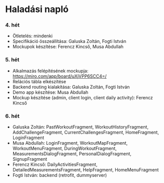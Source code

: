 # Haladási napló

### 4. hét
 - Ötletelés: mindenki
 - Specifikáció összeállítása: Galuska Zoltán, Fogti István
 - Mockupok készítése: Ferencz Kincső, Musa Abdullah

### 5. hét
 - Alkalmazás felépítésének mockupja:
   https://miro.com/app/board/uXjVPP6SCC4=/
 - Relációs tábla elkészítése
 - Backend routing kialakítása: Galuska Zoltán, Fogti István
 - Demo app készítése: Musa Abdullah
 - Mockup készítése (admin, client login, client daily activity): Ferencz Kincső

### 6. hét
 - Galuska Zoltán: PastWorkoutFragment, WorkoutHistoryFragment, AddChallengeFragment, CurrentChallengesFragment, HomeFragment, LoginFragment
 - Musa Abdullah: LoginFragment, WorkoutMapFragment, WorkoutMenuFragment, DuringWorkoutFragment, MeasurementsDialogFragment, PersonalDialogFragment, SignupFragment 
 - Ferencz Kincső: DailyActivitiesFragment, DetailedMeasurementsFragment, HelpFragment, HomeMenuFragment
 - Fogti István: backend (retrofit, dummyserver)
